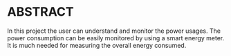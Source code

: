# ABSTRACT

In this project the user can understand and monitor the power usages. The power consumption can be easily monitored by using a smart energy meter. It is much needed for measuring the overall energy consumed.

